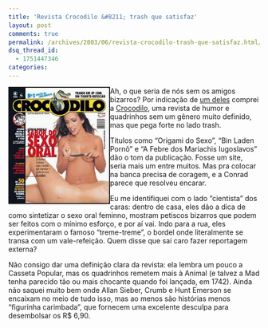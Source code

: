 ```yaml
---
title: 'Revista Crocodilo &#8211; trash que satisfaz'
layout: post
comments: true
permalink: /archives/2003/06/revista-crocodilo-trash-que-satisfaz.html/
dsq_thread_id:
  - 1751447346
categories:
---
```

<img src=/img/blig/croc.jpg align="left" border=2>Ah, o que seria de nós sem os amigos bizarros? Por indicação de <a href="http://www.stoneagescanners.com/edu/1p.htm" >um deles</a> comprei a <a href="http://www.crocodilo.com.br">Crocodilo</a>, uma revista de humor e quadrinhos sem um gênero muito definido, mas que pega forte no lado trash.

Títulos como &#8220;Origami do Sexo&#8221;, &#8220;Bin Laden Pornô&#8221; e &#8220;A Febre dos Mariachis Iugoslavos&#8221; dão o tom da publicação. Fosse um site, seria mais um entre muitos. Mas pra colocar na banca precisa de coragem, e a Conrad parece que resolveu encarar.

Eu me identifiquei com o lado &#8220;cientista&#8221; dos caras: dentro de casa, eles dão a dica de como sintetizar o sexo oral feminno, mostram petiscos bizarros que podem ser feitos com o mínimo esforço, e por aí vai. Indo para a rua, eles experimentaram o famoso &#8220;treme-treme&#8221;, o bordel onde literalmente se transa com um vale-refeição. Quem disse que sai caro fazer reportagem externa?

Não consigo dar uma definição clara da revista: ela lembra um pouco a Casseta Popular, mas os quadrinhos remetem mais à Animal (e talvez a Mad tenha parecido tão ou mais chocante quando foi lançada, em 1742). Ainda não saquei muito bem onde Allan Sieber, Crumb e Hunt Emerson se encaixam no meio de tudo isso, mas ao menos são histórias menos &#8220;figurinha carimbada&#8221;, que fornecem uma excelente desculpa para desembolsar os R$ 6,90.
